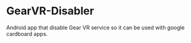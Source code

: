 # GearVR-Disabler
Android app that disable Gear VR service so it can be used with google cardboard apps.
